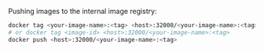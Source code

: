 Pushing images to the internal image registry:
```bash
docker tag <your-image-name>:<tag> <host>:32000/<your-image-name>:<tag>
# or docker tag <image-id> <host>:32000/<your-image-name>:<tag>
docker push <host>:32000/<your-image-name>:<tag>
```
